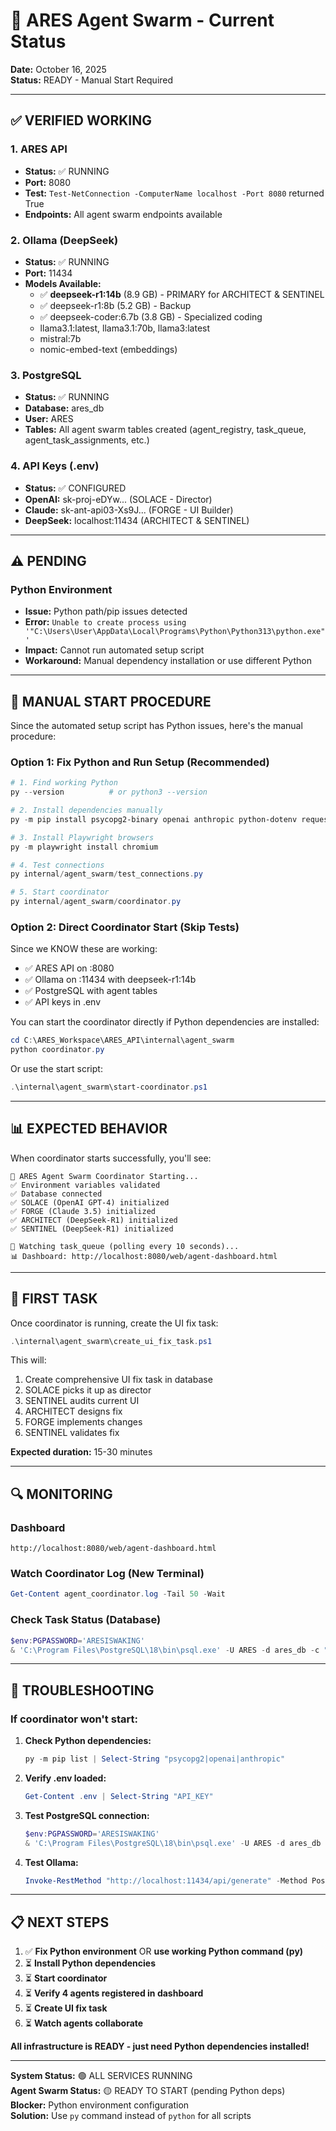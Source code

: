 # 🎯 ARES Agent Swarm - Current Status

**Date:** October 16, 2025  
**Status:** READY - Manual Start Required

---

## ✅ VERIFIED WORKING

### 1. ARES API
- **Status:** ✅ RUNNING
- **Port:** 8080
- **Test:** `Test-NetConnection -ComputerName localhost -Port 8080` returned True
- **Endpoints:** All agent swarm endpoints available

### 2. Ollama (DeepSeek)
- **Status:** ✅ RUNNING  
- **Port:** 11434
- **Models Available:**
  - ✅ **deepseek-r1:14b** (8.9 GB) - PRIMARY for ARCHITECT & SENTINEL
  - ✅ deepseek-r1:8b (5.2 GB) - Backup
  - ✅ deepseek-coder:6.7b (3.8 GB) - Specialized coding
  - llama3.1:latest, llama3.1:70b, llama3:latest
  - mistral:7b
  - nomic-embed-text (embeddings)

### 3. PostgreSQL
- **Status:** ✅ RUNNING
- **Database:** ares_db
- **User:** ARES
- **Tables:** All agent swarm tables created (agent_registry, task_queue, agent_task_assignments, etc.)

### 4. API Keys (.env)
- **Status:** ✅ CONFIGURED
- **OpenAI:** sk-proj-eDYw... (SOLACE - Director)
- **Claude:** sk-ant-api03-Xs9J... (FORGE - UI Builder)
- **DeepSeek:** localhost:11434 (ARCHITECT & SENTINEL)

---

## ⚠️ PENDING

### Python Environment
- **Issue:** Python path/pip issues detected
- **Error:** `Unable to create process using '"C:\Users\User\AppData\Local\Programs\Python\Python313\python.exe"'`
- **Impact:** Cannot run automated setup script
- **Workaround:** Manual dependency installation or use different Python

---

## 🚀 MANUAL START PROCEDURE

Since the automated setup script has Python issues, here's the manual procedure:

### Option 1: Fix Python and Run Setup (Recommended)
```powershell
# 1. Find working Python
py --version          # or python3 --version

# 2. Install dependencies manually
py -m pip install psycopg2-binary openai anthropic python-dotenv requests playwright

# 3. Install Playwright browsers
py -m playwright install chromium

# 4. Test connections
py internal/agent_swarm/test_connections.py

# 5. Start coordinator
py internal/agent_swarm/coordinator.py
```

### Option 2: Direct Coordinator Start (Skip Tests)
Since we KNOW these are working:
- ✅ ARES API on :8080
- ✅ Ollama on :11434 with deepseek-r1:14b
- ✅ PostgreSQL with agent tables
- ✅ API keys in .env

You can start the coordinator directly if Python dependencies are installed:

```powershell
cd C:\ARES_Workspace\ARES_API\internal\agent_swarm
python coordinator.py
```

Or use the start script:
```powershell
.\internal\agent_swarm\start-coordinator.ps1
```

---

## 📊 EXPECTED BEHAVIOR

When coordinator starts successfully, you'll see:

```
🤖 ARES Agent Swarm Coordinator Starting...
✅ Environment variables validated
✅ Database connected
✅ SOLACE (OpenAI GPT-4) initialized
✅ FORGE (Claude 3.5) initialized  
✅ ARCHITECT (DeepSeek-R1) initialized
✅ SENTINEL (DeepSeek-R1) initialized

👀 Watching task_queue (polling every 10 seconds)...
📊 Dashboard: http://localhost:8080/web/agent-dashboard.html
```

---

## 🎯 FIRST TASK

Once coordinator is running, create the UI fix task:

```powershell
.\internal\agent_swarm\create_ui_fix_task.ps1
```

This will:
1. Create comprehensive UI fix task in database
2. SOLACE picks it up as director
3. SENTINEL audits current UI
4. ARCHITECT designs fix
5. FORGE implements changes
6. SENTINEL validates fix

**Expected duration:** 15-30 minutes

---

## 🔍 MONITORING

### Dashboard
```
http://localhost:8080/web/agent-dashboard.html
```

### Watch Coordinator Log (New Terminal)
```powershell
Get-Content agent_coordinator.log -Tail 50 -Wait
```

### Check Task Status (Database)
```powershell
$env:PGPASSWORD='ARESISWAKING'
& 'C:\Program Files\PostgreSQL\18\bin\psql.exe' -U ARES -d ares_db -c "SELECT task_id, task_type, status, assigned_to_agent, priority FROM task_queue ORDER BY created_at DESC LIMIT 5;"
```

---

## 🐛 TROUBLESHOOTING

### If coordinator won't start:

1. **Check Python dependencies:**
   ```powershell
   py -m pip list | Select-String "psycopg2|openai|anthropic"
   ```

2. **Verify .env loaded:**
   ```powershell
   Get-Content .env | Select-String "API_KEY"
   ```

3. **Test PostgreSQL connection:**
   ```powershell
   $env:PGPASSWORD='ARESISWAKING'
   & 'C:\Program Files\PostgreSQL\18\bin\psql.exe' -U ARES -d ares_db -c "SELECT COUNT(*) FROM agent_registry;"
   ```

4. **Test Ollama:**
   ```powershell
   Invoke-RestMethod "http://localhost:11434/api/generate" -Method Post -Body '{"model":"deepseek-r1:14b","prompt":"hi","stream":false}' -ContentType "application/json"
   ```

---

## 📋 NEXT STEPS

1. ✅ **Fix Python environment** OR **use working Python command (py)**
2. ⏳ **Install Python dependencies**
3. ⏳ **Start coordinator**
4. ⏳ **Verify 4 agents registered in dashboard**
5. ⏳ **Create UI fix task**
6. ⏳ **Watch agents collaborate**

**All infrastructure is READY - just need Python dependencies installed!**

---

**System Status:** 🟢 ALL SERVICES RUNNING  
**Agent Swarm Status:** 🟡 READY TO START (pending Python deps)  
**Blocker:** Python environment configuration  
**Solution:** Use `py` command instead of `python` for all scripts
